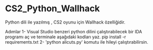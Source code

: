 # CS2_Python_Wallhack
Python dili ile yazılmış , CS2 oyunu için Wallhack özelliğidir.

Adımlar
1- Visual Studio benzeri python dilini çalıştırabilecek bir IDA programı aç ve terminale aşağıdaki kodları yaz.
pip install -r requirements.txt
2- 'python alicuts.py' komutu ile hileyi çalıştırabilirsin.
